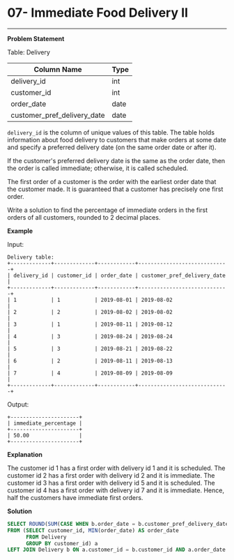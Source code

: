 # 07- Immediate Food Delivery II
---

**Problem Statement**

Table: Delivery

| Column Name                 | Type    |
|-----------------------------|---------|
| delivery_id                 | int     |
| customer_id                 | int     |
| order_date                  | date    |
| customer_pref_delivery_date | date    |

`delivery_id` is the column of unique values of this table. The table holds information about food delivery to customers that make orders at some date and specify a preferred delivery date (on the same order date or after it).

If the customer's preferred delivery date is the same as the order date, then the order is called immediate; otherwise, it is called scheduled.

The first order of a customer is the order with the earliest order date that the customer made. It is guaranteed that a customer has precisely one first order.

Write a solution to find the percentage of immediate orders in the first orders of all customers, rounded to 2 decimal places.

**Example**

Input:
```
Delivery table:
+-------------+-------------+------------+-----------------------------+
| delivery_id | customer_id | order_date | customer_pref_delivery_date |
+-------------+-------------+------------+-----------------------------+
| 1           | 1           | 2019-08-01 | 2019-08-02                  |
| 2           | 2           | 2019-08-02 | 2019-08-02                  |
| 3           | 1           | 2019-08-11 | 2019-08-12                  |
| 4           | 3           | 2019-08-24 | 2019-08-24                  |
| 5           | 3           | 2019-08-21 | 2019-08-22                  |
| 6           | 2           | 2019-08-11 | 2019-08-13                  |
| 7           | 4           | 2019-08-09 | 2019-08-09                  |
+-------------+-------------+------------+-----------------------------+
```

Output:
```
+----------------------+
| immediate_percentage |
+----------------------+
| 50.00                |
+----------------------+
```

**Explanation**

The customer id 1 has a first order with delivery id 1 and it is scheduled. The customer id 2 has a first order with delivery id 2 and it is immediate. The customer id 3 has a first order with delivery id 5 and it is scheduled. The customer id 4 has a first order with delivery id 7 and it is immediate. Hence, half the customers have immediate first orders.

**Solution**

```sql
SELECT ROUND(SUM(CASE WHEN b.order_date = b.customer_pref_delivery_date THEN 1 ELSE 0 END) / COUNT(*) * 100, 2) AS immediate_percentage
FROM (SELECT customer_id, MIN(order_date) AS order_date
      FROM Delivery
      GROUP BY customer_id) a
LEFT JOIN Delivery b ON a.customer_id = b.customer_id AND a.order_date = b.order_date;
```

